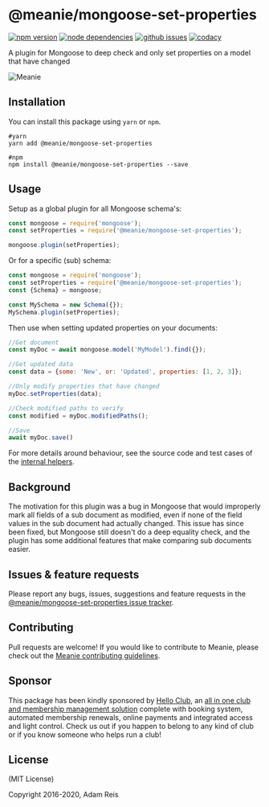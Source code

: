# @meanie/mongoose-set-properties

[![npm version](https://img.shields.io/npm/v/@meanie/mongoose-set-properties.svg)](https://www.npmjs.com/package/@meanie/mongoose-set-properties)
[![node dependencies](https://david-dm.org/meanie/mongoose-set-properties.svg)](https://david-dm.org/meanie/mongoose-set-properties)
[![github issues](https://img.shields.io/github/issues/meanie/mongoose-set-properties.svg)](https://github.com/meanie/mongoose-set-properties/issues)
[![codacy](https://img.shields.io/codacy/e178bf57ecbf469e97c1f03d44a8cca9.svg)](https://www.codacy.com/app/meanie/mongoose-set-properties)


A plugin for Mongoose to deep check and only set properties on a model that have changed

![Meanie](https://raw.githubusercontent.com/meanie/meanie/master/meanie-logo-full.png)

## Installation

You can install this package using `yarn` or `npm`.

```shell
#yarn
yarn add @meanie/mongoose-set-properties

#npm
npm install @meanie/mongoose-set-properties --save
```

## Usage

Setup as a global plugin for all Mongoose schema's:

```js
const mongoose = require('mongoose');
const setProperties = require('@meanie/mongoose-set-properties');

mongoose.plugin(setProperties);
```

Or for a specific (sub) schema:

```js
const mongoose = require('mongoose');
const setProperties = require('@meanie/mongoose-set-properties');
const {Schema} = mongoose;

const MySchema = new Schema({});
MySchema.plugin(setProperties);
```

Then use when setting updated properties on your documents:

```js
//Get document
const myDoc = await mongoose.model('MyModel').find({});

//Get updated data
const data = {some: 'New', or: 'Updated', properties: [1, 2, 3]};

//Only modify properties that have changed
myDoc.setProperties(data);

//Check modified paths to verify
const modified = myDoc.modifiedPaths();

//Save
await myDoc.save()
```

For more details around behaviour, see the source code and test cases of the [internal helpers](https://github.com/meanie/mongoose-set-properties/tree/master/helpers).

## Background

The motivation for this plugin was a bug in Mongoose that would improperly mark all fields of a sub document as modified, even if none of the field values in the sub document had actually changed. This issue has since been fixed, but Mongoose still doesn't do a deep equality check, and the plugin has some additional features that make comparing sub documents easier.

## Issues & feature requests

Please report any bugs, issues, suggestions and feature requests in the [@meanie/mongoose-set-properties issue tracker](https://github.com/meanie/mongoose-set-properties/issues).

## Contributing

Pull requests are welcome! If you would like to contribute to Meanie, please check out the [Meanie contributing guidelines](https://github.com/meanie/meanie/blob/master/CONTRIBUTING.md).

## Sponsor

This package has been kindly sponsored by [Hello Club](https://helloclub.com?source=meanie), an [all in one club and membership management solution](https://helloclub.com?source=meanie) complete with booking system, automated membership renewals, online payments and integrated access and light control. Check us out if you happen to belong to any kind of club or if you know someone who helps run a club!

## License

(MIT License)

Copyright 2016-2020, Adam Reis
